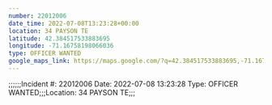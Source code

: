 ```yaml
---
number: 22012006
date_time: 2022-07-08T13:23:28+00:00
location: 34 PAYSON TE
latitude: 42.384517533883695
longitude: -71.16758198066036
type: OFFICER WANTED
google_maps_link: https://maps.google.com/?q=42.384517533883695,-71.16758198066036
---
```


;;;;;;Incident #: 22012006  Date: 2022-07-08 13:23:28   Type: OFFICER WANTED;;;Location: 34 PAYSON TE;;;
